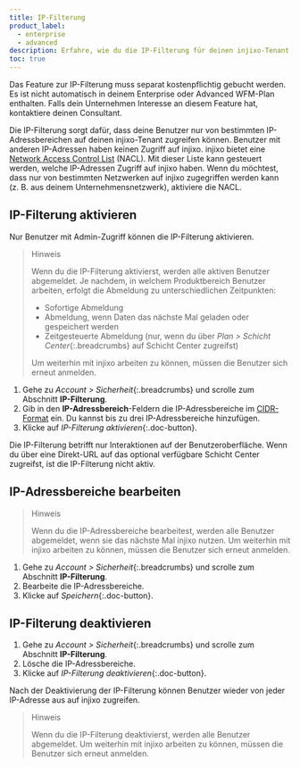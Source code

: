 ```yaml
---
title: IP-Filterung
product_label:
  - enterprise
  - advanced
description: Erfahre, wie du die IP-Filterung für deinen injixo-Tenant einrichten kannst.
toc: true
---
```


Das Feature zur IP-Filterung muss separat kostenpflichtig gebucht werden. Es ist nicht automatisch in deinem Enterprise oder Advanced WFM-Plan enthalten.
Falls dein Unternehmen Interesse an diesem Feature hat, kontaktiere deinen Consultant.

Die IP-Filterung sorgt dafür, dass deine Benutzer nur von bestimmten IP-Adressbereichen auf deinen injixo-Tenant zugreifen können. Benutzer mit anderen IP-Adressen haben keinen Zugriff auf injixo. injixo bietet eine [Network Access Control List](https://docs.aws.amazon.com/vpc/latest/userguide/vpc-network-acls.html) (NACL). Mit dieser Liste kann gesteuert werden, welche IP-Adressen Zugriff auf injixo haben. Wenn du möchtest, dass nur von bestimmten Netzwerken auf injixo zugegriffen werden kann (z.&nbsp;B. aus deinem Unternehmensnetzwerk), aktiviere die NACL.

## IP-Filterung aktivieren

Nur Benutzer mit Admin-Zugriff können die IP-Filterung aktivieren.

> Hinweis
>
> Wenn du die IP-Filterung aktivierst, werden alle aktiven Benutzer abgemeldet. Je nachdem, in welchem Produktbereich Benutzer arbeiten, erfolgt die Abmeldung zu unterschiedlichen Zeitpunkten:
>
> - Sofortige Abmeldung
> - Abmeldung, wenn Daten das nächste Mal geladen oder gespeichert werden
> - Zeitgesteuerte Abmeldung (nur, wenn du über _Plan > Schicht Center_{:.breadcrumbs} auf Schicht Center zugreifst)
>
> Um weiterhin mit injixo arbeiten zu können, müssen die Benutzer sich erneut anmelden.

1. Gehe zu _Account > Sicherheit_{:.breadcrumbs} und scrolle zum Abschnitt **IP-Filterung**.
2. Gib in den **IP-Adressbereich**-Feldern die IP-Adressbereiche im [CIDR-Format](https://en.wikipedia.org/wiki/Classless_Inter-Domain_Routing#:~:text=CIDR%20notation%20specifies%20an%20IP,bits) ein. Du kannst bis zu drei IP-Adressbereiche hinzufügen.
3. Klicke auf _IP-Filterung aktivieren_{:.doc-button}.

Die IP-Filterung betrifft nur Interaktionen auf der Benutzeroberfläche. Wenn du über eine Direkt-URL auf das optional verfügbare Schicht Center zugreifst, ist die IP-Filterung nicht aktiv.

## IP-Adressbereiche bearbeiten

> Hinweis
>
> Wenn du die IP-Adressbereiche bearbeitest, werden alle Benutzer abgemeldet, wenn sie das nächste Mal injixo nutzen. Um weiterhin mit injixo arbeiten zu können, müssen die Benutzer sich erneut anmelden.

1. Gehe zu _Account > Sicherheit_{:.breadcrumbs} und scrolle zum Abschnitt **IP-Filterung**.
2. Bearbeite die IP-Adressbereiche.
3. Klicke auf _Speichern_{:.doc-button}.

## IP-Filterung deaktivieren

1. Gehe zu _Account > Sicherheit_{:.breadcrumbs} und scrolle zum Abschnitt **IP-Filterung**.
2. Lösche die IP-Adressbereiche.
3. Klicke auf _IP-Filterung deaktivieren_{:.doc-button}.

Nach der Deaktivierung der IP-Filterung können Benutzer wieder von jeder IP-Adresse aus auf injixo zugreifen.

> Hinweis
>
> Wenn du die IP-Filterung deaktivierst, werden alle Benutzer abgemeldet. Um weiterhin mit injixo arbeiten zu können, müssen die Benutzer sich erneut anmelden.
